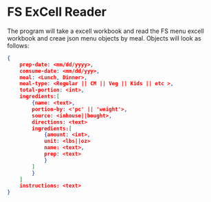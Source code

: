 # FS ExCell Reader

The program will take a excell workbook and read the FS menu excell workbook and creae json menu objects by meal. 
Objects will look as follows:

```json
{
    prep-date: <mm/dd/yyyy>,
    consume-date: <mm/dd/yyy>,
    meal: <Lunch, Dinner>, 
    meal-type: <Regular || CM || Veg || Kids || etc >,
    total-portion: <int>,
    ingredients:[
        {name: <text>, 
        portion-by: <'pc' || 'weight'>,
        source: <inhouse||bought>,
        directions: <text>
        ingredients:[
            {amount: <int>,
            unit: <lbs||oz>
            name: <text>,
            prep: <text>
            }
        ]
        }
    ]
    instructions: <text>
}
```
